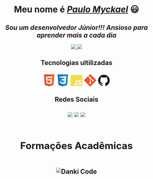 <div>
  <h1 align="center">Meu nome é <a href="https://www.linkedin.com/in/paulomyckael/"><i>Paulo Myckael</i></a> 😃️</h1>

  <i><h2 align="center">Sou um desenvolvedor Júnior!!! Ansioso para aprender mais a cada dia</h2></i>

</div>
<div align="center">
  <a href="github.com/paulomyckael">
     <img height="160em" src="https://github-readme-stats.vercel.app/api?username=paulomyckael&count_private=true&include_all_commits=true&show_icons=true&theme=dracula&hide_border=false&show_owner=true"/>
     <img height="160em" src="https://github-readme-stats.vercel.app/api/top-langs/?username=paulomyckael&theme=dracula&hide_border=false&&layout=compact"/>
  </a>
</div>

 <h2 align="center">Tecnologias ultilizadas
<div align="center" valign="top"><br>
  
  <img align="center" alt="HTML" height="40" margin="50px" width="40" src="https://raw.githubusercontent.com/devicons/devicon/master/icons/html5/html5-original.svg">
  <img align="center" alt="CSS" height="40" margin="50px" width="40" src="https://raw.githubusercontent.com/devicons/devicon/master/icons/css3/css3-original.svg">
  <img align="center" alt="Js" height="37" margin="50px" width="40" src="https://raw.githubusercontent.com/devicons/devicon/master/icons/javascript/javascript-plain.svg"><!--
  <img align="center" alt="React" height="40" margin="50px" width="40" src="https://raw.githubusercontent.com/devicons/devicon/master/icons/react/react-original.svg">-->
<img align="center" alt="git" height="40" margin="50px" width="40" src="https://raw.githubusercontent.com/devicons/devicon/master/icons/git/git-original.svg">
  <img align="center" alt="github" height="40" margin="50px" width="40" src= "https://raw.githubusercontent.com/devicons/devicon/master/icons/github/github-original.svg"> 
  

<br>
</div><!-- Tecnologias--->

<!-- Habilidades Extras
<div>
    <br>
        <h3 align="center">Habilidades extras</h3>
    </br>
    <img align="center" alt="Canva" height="40" margin="auto" width="90" src= "https://img.shields.io/badge/Canva-%2300C4CC.svg?&style=for-the-badge&logo=Canva&logoColor=white"/><img align="center" alt="Photoshop" height="40" margin="auto" width="40" src= "https://cdn.worldvectorlogo.com/logos/adobe-photoshop-cs4.svg"/><img align="center" alt="XD" height="40" margin="auto" width="110" src= "https://img.shields.io/badge/Adobe%20XD-470137?style=for-the-badge&logo=Adobe%20XD&logoColor=#FF61F6"/>
    </div>-->


  <h2 align="center">Redes Sociais
    <br>
<div align="center"> <br>
  <a href="https://www.instagram.com/myckaeldev/" target="_blank"><img src="https://img.shields.io/badge/-Instagram-%23E4405F?style=for-the-badge&logo=instagram&logoColor=white" target="_blank"></a>
  <a href="https://www.linkedin.com/in/paulomyckael/" target="_blank"><img src="https://img.shields.io/badge/-LinkedIn-%230077B5?style=for-the-badge&logo=linkedin&logoColor=white" target="_blank"></a> 
  <a href="mailto:myckaelpaulo@gmail.com"><img src="https://img.shields.io/badge/-Gmail-%23333?style=for-the-badge&logo=gmail&logoColor=white" target="_blank"></a>
</div>

<div align="center">
    <br>
        <h2 align="center">Formações Acadêmicas</h2>
    </br>
<img align="center" alt="Danki Code" height="150" margin="60px" width="290" src="https://cursos.dankicode.com/og-img.jpg">
</div>
